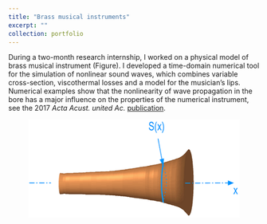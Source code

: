 ```yaml
---
title: "Brass musical instruments"
excerpt: ""
collection: portfolio
---
```


During a two-month research internship, I worked on a physical model of brass musical instrument (Figure). I developed a time-domain numerical tool for the simulation of nonlinear sound waves, which combines variable cross-section, viscothermal losses and a model for the musician’s lips. Numerical examples show that the nonlinearity of wave propagation in the bore has a major influence on the properties of the numerical instrument, see the 2017 <i>Acta Acust. united Ac.</i> [publication](/publication/2017-01-01-aaua).

<figure>
    <img src='/images/Pavillon.png' width="476" height="198" alt="Brass instrument bore">
</figure>